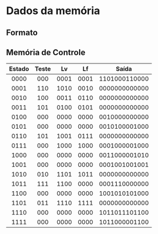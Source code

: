 # Dados da memória

## Formato

## Memória de Controle

| Estado | Teste |  Lv  |  Lf  |     Saída     |
|:------:|:-----:|:----:|:----:|:-------------:|
|   0000 |   000 | 0001 | 0001 | 1101000110000 |
|   0001 |   110 | 1010 | 0010 | 0000000000000 |
|   0010 |   100 | 0011 | 0110 | 0000000000000 |
|   0011 |   101 | 0100 | 0101 | 0000000000000 |
|   0100 |   000 | 0000 | 0000 | 0010000000000 |
|   0101 |   000 | 0000 | 0000 | 0010100001000 |
|   0110 |   101 | 1001 | 0111 | 0000000000000 |
|   0111 |   000 | 1000 | 1000 | 0001000001000 |
|   1000 |   000 | 0000 | 0000 | 0011000001010 |
|   1001 |   000 | 0000 | 0000 | 0001001001001 |
|   1010 |   010 | 1101 | 1011 | 0000000000000 |
|   1011 |   111 | 1100 | 0000 | 0001110000000 |
|   1100 |   000 | 0000 | 0000 | 1001010101000 |
|   1101 |   011 | 1110 | 1111 | 0000000000000 |
|   1110 |   000 | 0000 | 0000 | 1011011101100 |
|   1111 |   000 | 0000 | 0000 | 1011000001100 |
